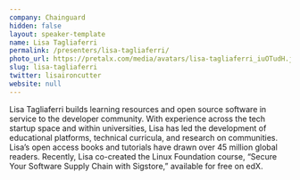```yaml
---
company: Chainguard
hidden: false
layout: speaker-template
name: Lisa Tagliaferri
permalink: /presenters/lisa-tagliaferri/
photo_url: https://pretalx.com/media/avatars/lisa-tagliaferri_iuOTudH.jpg
slug: lisa-tagliaferri
twitter: lisaironcutter
website: null
---
```


Lisa Tagliaferri builds learning resources and open source software in service to the developer community. With experience across the tech startup space and within universities, Lisa has led the development of educational platforms, technical curricula, and research on communities. Lisa’s open access books and tutorials have drawn over 45 million global readers. Recently, Lisa co-created the Linux Foundation course, “Secure Your Software Supply Chain with Sigstore,” available for free on edX.

